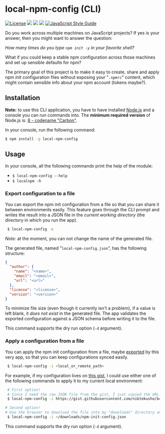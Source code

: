 # local-npm-config (CLI)

[![License](https://img.shields.io/github/license/niktekusho/local-npm-config.svg?style=flat)](./LICENSE)
[![](https://img.shields.io/npm/v/local-npm-config.svg)](https://www.npmjs.com/package/local-npm-config)
[![](https://github.com/niktekusho/local-npm-config/workflows/Build%20Status/badge.svg)](https://github.com/niktekusho/local-npm-config/actions)
[![](https://img.shields.io/node/v/local-npm-config.svg)](https://www.npmjs.com/package/local-npm-config)
[![JavaScript Style Guide](https://cdn.rawgit.com/standard/standard/master/badge.svg)](https://github.com/standard/standard)

Do you work across multiple machines on JavaScript projects? If yes is your answer, then you might want to answer the question:

*How many times do you type `npm init -y` in your favorite shell?*

What if you could keep a stable npm configuration across those machines and set up sensible defaults for npm?

The primary goal of this project is to make it easy to create, share and apply npm *init* configuration files without exposing your "`.npmrc`" content, which might contain sensible info about your npm account (tokens maybe?).

## Installation

**Note:** to use this CLI application, you have to have installed [Node.js](https://nodejs.org/) and a console you can run commands into. The **minimum required version** of Node.js is: [8 - codename "Carbon"](https://github.com/nodejs/Release#release-schedule).

In your console, run the following command:

```sh
$ npm install -g local-npm-config
```

<!-- [![Install animation](./assets/install.gif)](./assets/install.gif) -->

## Usage

In your console, all the following commands print the help of the module:

-   `$ local-npm-config --help`
-   `$ localnpm -h`

<!-- [![Usage animation](./assets/examples.gif)](./assets/examples.gif) -->

### Export configuration to a file

You can export the npm init configuration from a file so that you can share it between environments easily. This feature goes through the CLI prompt and writes the result into a JSON file in the *current working directory* (the directory in which you run the app).

```sh
 $ local-npm-config -e
```

*Note*: at the moment, you can not change the name of the generated file.

The generated file, named "`local-npm-config.json`", has the following structure:

```json
{
  "author": {
    "name": "<name>",
    "email": "<email>",
    "url": "<url>"
  },
  "license": "<license>",
  "version": "<version>"
}
```

To minimize file size (even though it currently isn't a problem), if a value is left blank, it *does not exist* in the generated file.
The app validates the exported configuration against a JSON schema before writing it to the file.

This command supports the dry run option (`-d` argument).

### Apply a configuration from a file

You can apply the npm init configuration from a file, maybe [exported](#export-configuration-to-a-file) by this very app, so that you can keep configurations synced easily.

```sh
 $ local-npm-config -i <local_or_remote_path>
```

For example, if my configuration lives on [this gist](https://gist.github.com/niktekusho/b4f229c24db26512f02b552401053a7c), I could use either one of the following commands to apply it to my current local environment:

```sh
 # First option!
 # Since I need the raw JSON file from the gist, I just copied the URL of the "raw" gist
 $ local-npm-config -i https://gist.githubusercontent.com/niktekusho/b4f229c24db26512f02b552401053a7c/raw/188f486f0433759bf9b3a2b6c3de29111cd38fc1/npm-init-config.json

# Second option!
# Use the browser to download the file into my "downloads" directory and give the CLI its path
 $ local-npm-config -i ~/downloads/npm-init-config.json
```

This command supports the dry run option (`-d` argument).

<!-- [![Usage animation](./assets/examples.gif)](./assets/examples.gif) -->
